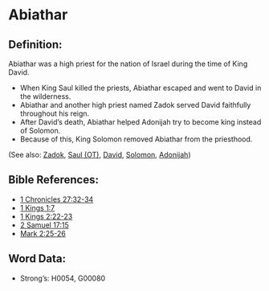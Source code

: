 # Abiathar

## Definition:

Abiathar was a high priest for the nation of Israel during the time of King David.

* When King Saul killed the priests, Abiathar escaped and went to David in the wilderness.
* Abiathar and another high priest named Zadok served David faithfully throughout his reign.
* After David’s death, Abiathar helped Adonijah try to become king instead of Solomon.
* Because of this, King Solomon removed Abiathar from the priesthood.

(See also: [Zadok](../names/zadok.md), [Saul (OT)](../names/saul.md), [David](../names/david.md), [Solomon](../names/solomon.md), [Adonijah](../names/adonijah.md))

## Bible References:

* [1 Chronicles 27:32-34](rc://en/tn/help/1ch/27/32)
* [1 Kings 1:7](rc://en/tn/help/1ki/01/07)
* [1 Kings 2:22-23](rc://en/tn/help/1ki/02/22)
* [2 Samuel 17:15](rc://en/tn/help/2sa/17/15)
* [Mark 2:25-26](rc://en/tn/help/mrk/02/25)

## Word Data:

* Strong’s: H0054, G00080
